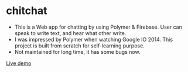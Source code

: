 # chitchat
- This is a Web app for chatting by using Polymer & Firebase. User can speak to write text, and hear what other write.
- I was impressed by Polymer when watching Google IO 2014. This project is built from scratch for self-learning purpose.
- Not maintained for long time, it has some bugs now.

<a href="https://chit.firebaseapp.com/" target="_blank">Live demo</a>

